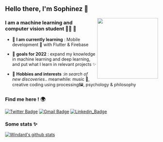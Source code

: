 ## Hello there, I'm Sophinez 🙌

<img align='right' src='https://user-images.githubusercontent.com/5713670/87202985-820dcb80-c2b6-11ea-9f56-7ec461c497c3.gif' width='200"'>

### I am a machine learning and computer vision student 👩‍💻 🤖 
- 🌱 **I am currently learning** : Mobile development 📱 with Flutter & Firebase

- 🎯 **goals for 2022** : expand my knowledge in machine learning and deep learning, and put what I learn in relevant projects ✨
- 🎈 **Hobbies and interests** :*in search of new discoveries*.. meanwhile: music 🎸, creative coding using processing🖼️, psychology & philosophy

### Find me here ! 🌍

[![Twitter Badge](https://img.shields.io/badge/-@Sophinez-1ca0f1?style=flat-square&labelColor=1ca0f1&logo=twitter&logoColor=white&link=https://twitter.com/AwesDuck)](https://twitter.com/AwesDuck) 
[![Gmail Badge](https://img.shields.io/badge/-a.sophinez@gmail.com-c14438?style=flat-square&logo=Gmail&logoColor=white&link=mailto:maila.sophinez@gmail.com)](mailto:a.sophinez@gmail.com)
[![Linkedin_Badge](https://img.shields.io/badge/Sophinez-1ca0f1?style=flat-square&labelColor=1ca0f1&logo=linkedin&logoColor=white=https://www.linkedin.com/in/sophinez-azouaou-55378919b)](https://www.linkedin.com/in/sophinez-azouaou-55378919b)

### Some stats ✨ 
[![Windard's github stats](https://github-readme-stats.vercel.app/api?username=sophynez&show_icons=true)](https://github.com/sophynez)



